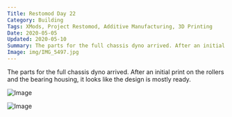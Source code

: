 ```yaml
---
Title: Restomod Day 22
Category: Building
Tags: XMods, Project Restomod, Additive Manufacturing, 3D Printing
Date: 2020-05-05
Updated: 2020-05-10
Summary: The parts for the full chassis dyno arrived. After an initial print on the rollers and the bearing housing, it looks like the design is mostly ready.
Image: img/IMG_5497.jpg
---
```


The parts for the full chassis dyno arrived. After an initial print on the
rollers and the bearing housing, it looks like the design is mostly ready.

![Image]({attach}/img/IMG_5497.jpg)

![Image]({attach}/img/IMG_5498.jpg)

